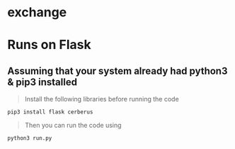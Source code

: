 # exchange

# Runs on Flask

## Assuming that your system already had python3 & pip3 installed

> Install the following libraries before running the code

`` pip3 install flask cerberus ``

> Then you can run the code using

`` python3 run.py ``